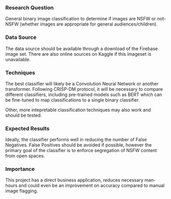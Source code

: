 ### Research Question

General binary image classification to determine if images are NSFW or not-NSFW (whether images are appropriate for general audiences/children).

### Data Source

The data source should be available through a download of the Firebase image set. There are also online sources on Kaggle if this imageset is unavailable.

### Techniques

The best classifier will likely be a Convolution Neural Network or another transformer. Following CRISP-DM protocol, it will be necessary to compare different classifiers, including pre-trained models such as BERT which can be fine-tuned to map classifications to a single binary classifier.

Other, more intepretable classification techniques may also work and should be tested.

### Expected Results

Ideally, the classifier performs well in reducing the number of False Negatives. False Positives should be avoided if possible, however the primary goal of the classifier is to enforce segregation of NSFW content from open spaces.

### Importance

This project has a direct business application, reduces necessary man-hours and could even be an improvement on accuracy compared to manual image flagging.
